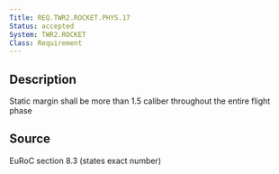 ```yaml
---
Title: REQ.TWR2.ROCKET.PHYS.17
Status: accepted
System: TWR2.ROCKET
Class: Requirement
---
```


## Description

Static margin shall be more than 1.5 caliber throughout the entire flight phase

## Source

EuRoC section 8.3 (states exact number)
